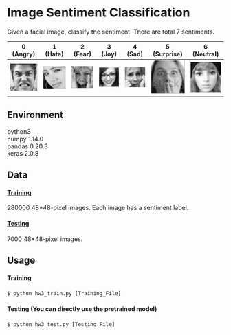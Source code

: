 # Image Sentiment Classification
Given a facial image, classify the sentiment. There are total 7 sentiments.

| 0 (Angry) | 1 (Hate) | 2 (Fear) | 3 (Joy) | 4 (Sad) | 5 (Surprise) | 6 (Neutral) |
|---|---|---|---|---|---|---|
| ![image](https://github.com/chenghsuanw/ML2017FALL/blob/master/hw3/asset/0.jpg) | ![image](https://github.com/chenghsuanw/ML2017FALL/blob/master/hw3/asset/1.jpg) | ![image](https://github.com/chenghsuanw/ML2017FALL/blob/master/hw3/asset/2.jpg) | ![image](https://github.com/chenghsuanw/ML2017FALL/blob/master/hw3/asset/3.jpg) | ![image](https://github.com/chenghsuanw/ML2017FALL/blob/master/hw3/asset/4.jpg) | ![image](https://github.com/chenghsuanw/ML2017FALL/blob/master/hw3/asset/5.jpg) | ![image](https://github.com/chenghsuanw/ML2017FALL/blob/master/hw3/asset/6.jpg) |

## Environment
python3 <br>
numpy 1.14.0 <br>
pandas 0.20.3 <br>
keras 2.0.8

## Data
#### [Training](https://drive.google.com/open?id=1-pvd9QmMb4B5faaDgDtFRIBVn3ezUP9n)
280000 48*48-pixel images. Each image has a sentiment label.
#### [Testing](https://drive.google.com/open?id=1346FDFvOWFG68izBiwFIAGIvlZgOiGYh)
7000 48*48-pixel images.

## Usage
#### Training
```$ python hw3_train.py [Training_File]```

#### Testing (You can directly use the pretrained model)
```$ python hw3_test.py [Testing_File]```
